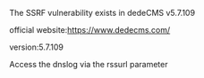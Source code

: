 The SSRF vulnerability exists in dedeCMS v5.7.109

official website:https://www.dedecms.com/

version:5.7.109

Access the dnslog via the rssurl parameter

